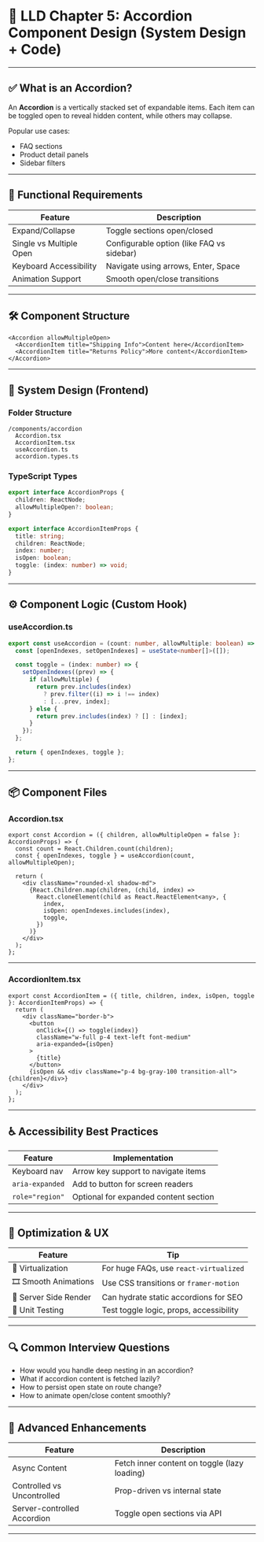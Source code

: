 # 📂 LLD Chapter 5: Accordion Component Design (System Design + Code)

---

## ✅ What is an Accordion?

An **Accordion** is a vertically stacked set of expandable items. Each item can be toggled open to reveal hidden content, while others may collapse.

Popular use cases:

* FAQ sections
* Product detail panels
* Sidebar filters

---

## 🧠 Functional Requirements

| Feature                 | Description                               |
| ----------------------- | ----------------------------------------- |
| Expand/Collapse         | Toggle sections open/closed               |
| Single vs Multiple Open | Configurable option (like FAQ vs sidebar) |
| Keyboard Accessibility  | Navigate using arrows, Enter, Space       |
| Animation Support       | Smooth open/close transitions             |

---

## 🛠 Component Structure

```tsx
<Accordion allowMultipleOpen>
  <AccordionItem title="Shipping Info">Content here</AccordionItem>
  <AccordionItem title="Returns Policy">More content</AccordionItem>
</Accordion>
```

---

## 🧱 System Design (Frontend)

### Folder Structure

```
/components/accordion
  Accordion.tsx
  AccordionItem.tsx
  useAccordion.ts
  accordion.types.ts
```

### TypeScript Types

```ts
export interface AccordionProps {
  children: ReactNode;
  allowMultipleOpen?: boolean;
}

export interface AccordionItemProps {
  title: string;
  children: ReactNode;
  index: number;
  isOpen: boolean;
  toggle: (index: number) => void;
}
```

---

## ⚙️ Component Logic (Custom Hook)

### useAccordion.ts

```ts
export const useAccordion = (count: number, allowMultiple: boolean) => {
  const [openIndexes, setOpenIndexes] = useState<number[]>([]);

  const toggle = (index: number) => {
    setOpenIndexes((prev) => {
      if (allowMultiple) {
        return prev.includes(index)
          ? prev.filter((i) => i !== index)
          : [...prev, index];
      } else {
        return prev.includes(index) ? [] : [index];
      }
    });
  };

  return { openIndexes, toggle };
};
```

---

## 📦 Component Files

### Accordion.tsx

```tsx
export const Accordion = ({ children, allowMultipleOpen = false }: AccordionProps) => {
  const count = React.Children.count(children);
  const { openIndexes, toggle } = useAccordion(count, allowMultipleOpen);

  return (
    <div className="rounded-xl shadow-md">
      {React.Children.map(children, (child, index) =>
        React.cloneElement(child as React.ReactElement<any>, {
          index,
          isOpen: openIndexes.includes(index),
          toggle,
        })
      )}
    </div>
  );
};
```

---

### AccordionItem.tsx

```tsx
export const AccordionItem = ({ title, children, index, isOpen, toggle }: AccordionItemProps) => {
  return (
    <div className="border-b">
      <button
        onClick={() => toggle(index)}
        className="w-full p-4 text-left font-medium"
        aria-expanded={isOpen}
      >
        {title}
      </button>
      {isOpen && <div className="p-4 bg-gray-100 transition-all">{children}</div>}
    </div>
  );
};
```

---

## ♿️ Accessibility Best Practices

| Feature         | Implementation                        |
| --------------- | ------------------------------------- |
| Keyboard nav    | Arrow key support to navigate items   |
| `aria-expanded` | Add to button for screen readers      |
| `role="region"` | Optional for expanded content section |

---

## 🎨 Optimization & UX

| Feature               | Tip                                     |
| --------------------- | --------------------------------------- |
| 🔁 Virtualization     | For huge FAQs, use `react-virtualized`  |
| 🎞 Smooth Animations  | Use CSS transitions or `framer-motion`  |
| 🔧 Server Side Render | Can hydrate static accordions for SEO   |
| 🧪 Unit Testing       | Test toggle logic, props, accessibility |

---

## 🔍 Common Interview Questions

* How would you handle deep nesting in an accordion?
* What if accordion content is fetched lazily?
* How to persist open state on route change?
* How to animate open/close content smoothly?

---

## 🚀 Advanced Enhancements

| Feature                     | Description                                  |
| --------------------------- | -------------------------------------------- |
| Async Content               | Fetch inner content on toggle (lazy loading) |
| Controlled vs Uncontrolled  | Prop-driven vs internal state                |
| Server-controlled Accordion | Toggle open sections via API                 |

---
